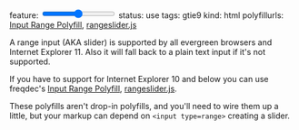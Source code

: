 feature: <input type=range>
status: use
tags: gtie9
kind: html
polyfillurls: [Input Range Polyfill](https://github.com/freqdec/fd-slider), [rangeslider.js](http://andreruffert.github.io/rangeslider.js/)

A range input (AKA slider) is supported by all evergreen browsers and Internet Explorer 11. Also it will fall back to a plain text input if it's not supported.

If you have to support for Internet Explorer 10 and below you can use freqdec's [Input Range Polyfill](https://github.com/freqdec/fd-slider), [rangeslider.js](http://andreruffert.github.io/rangeslider.js/).

These polyfills aren't drop-in polyfills, and you'll need to wire them up a little, but your markup can depend on `<input type=range>` creating a slider.
